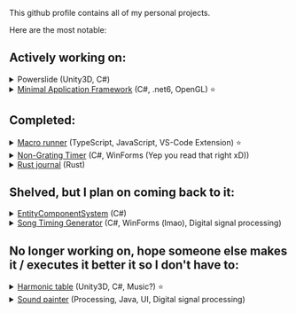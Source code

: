 This github profile contains all of my personal projects.

Here are the most notable:

## Actively working on:

<details>
<summary>Powerslide (Unity3D, C#)</summary>

An arcade racing game that is the successor to [Racing Drift](https://gamejolt.com/games/RacingDrift/377289) that will actually be good when it's released
</details>

<details>
<summary><a href="https://github.com/El-Tejaso/CSharp-Minimal-Application-Framework">Minimal Application Framework</a> (C#, .net6, OpenGL) ⭐</summary>

An app development library with an API that is heavily inspired by Processing, but aims to be used for app development rather than creative programming or live coding.
</details>



## Completed:

<details>
<summary><a href="https://github.com/El-Tejaso/MacroRunner">Macro runner</a> (TypeScript, JavaScript, VS-Code Extension) ⭐</summary>

A [VSCode extension](https://marketplace.visualstudio.com/items?itemName=El-Tejaso.macro-runner) that uses some variant of JavaScript's `eval` function to arbitrary snippets of code on text files that are currently open. This project is by far the epitome of software engineering - taking two things that already exist, connecting them together to make something slightly better and then taking full credit for the final product. It is easily the most useful thing I have made so far. This readme was actually generated with a script ran by this extension. Writing a script for such a task is usually thought of as unnecessary, but this extension makes it so easy that you can't not write a script for it.
</details>

<details>
<summary><a href="https://github.com/El-Tejaso/Non-Grating-Timer">Non-Grating Timer</a> (C#, WinForms (Yep you read that right xD))</summary>

An extremely simple timer that alerts you in a way that is almost guaranteed to get your attention without startling/jump-scaring you or making you lose focus. The secret - no audio. Instead, the window starts bouncing around the screen, which is why I had to do this as a native application.
</details>

<details>
<summary><a href="https://github.com/El-Tejaso/Rust-journal">Rust journal</a> (Rust)</summary>

A simple journal program that allows you to log to a journal, which is just a folder that contains 1 text file per day of the year. I use it every day. Writing this program made allowed me to no-longer hate rust. It's actually a pretty good language, and much easier to work with and understand when you have a VSCode extension with type-inference, and cargo-watch running in a second monitor.
</details>



## Shelved, but I plan on coming back to it:

<details>
<summary><a href="https://github.com/El-Tejaso/EntityComponentSystem">EntityComponentSystem</a> (C#)</summary>

An attempt at writing a fast and understandable ECS implementation in C#. Probably a poor choice of language for this kind of thing but I like using it, and that is also kind of the point. I have not been able to make this particularly fast, but I plan on trying to use source generators for this later.
</details>

<details>
<summary><a href="https://github.com/El-Tejaso/SongTimingGenerator/blob/main/README.md">Song Timing Generator</a> (C#, WinForms (lmao), Digital signal processing)</summary>

A program created with the intent of generating 'multi-bpm timings' for rhythm game charts. This is actually quite hard to do, and I was not able to. Yet. But I do have some idea of what to try next
</details>



## No longer working on, hope someone else makes it / executes it better it so I don't have to:

<details>
<summary><a href="https://github.com/El-Tejaso/Harmonic-Table">Harmonic table</a> (Unity3D, C#, Music?) ⭐</summary>

A virtual musical instrument based on the harmonic table layout. Someone posted a very similar project to HackerNews, and I had a lot of fun playing with it. So I copied it into a Unity game and tried to recreate it, with the aim that it will also be able teach you how to play songs by converting MIDI files to notes that a user can see and then play. Turns out that this instrument is insanely hard to learn, and the relationships between different hexagons are not intuitive at all, so I didn't want to put any more time into it
</details>

<details>
<summary><a href="https://github.com/El-Tejaso/Sound-Painter">Sound painter</a> (Processing, Java, UI, Digital signal processing)</summary>

A processing sketch that lets you edit a snippet of sound with brushes. Sound is much more complex that I thought at the time, and this editor is super lacking in that regard. The UI looks pretty cool though
</details>



